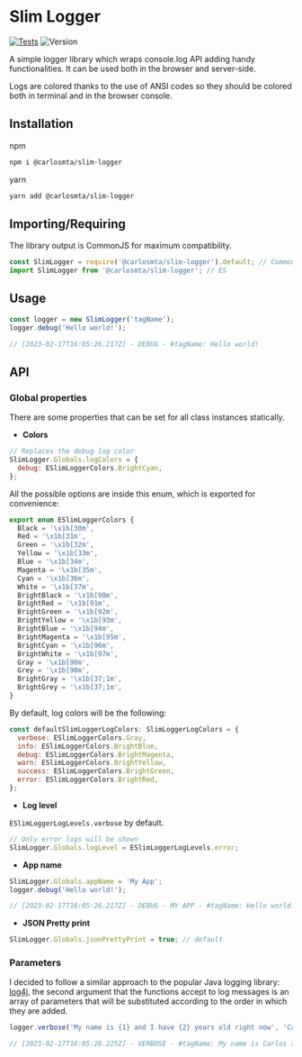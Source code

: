 # Slim Logger

[![Tests](https://github.com/carlos-molero/slim-logger/actions/workflows/test.yml/badge.svg)](https://github.com/carlos-molero/pure-js-mapper/actions/workflows/test.yml)
![Version](https://img.shields.io/badge/Version-1.0.4-blue)

A simple logger library which wraps console.log API adding handy functionalities. It can be used both in the browser and server-side.

Logs are colored thanks to the use of ANSI codes so they should be colored both in terminal and in the browser console.

## Installation

npm

```bash
npm i @carlosmta/slim-logger
```

yarn

```bash
yarn add @carlosmta/slim-logger
```

## Importing/Requiring

The library output is CommonJS for maximum compatibility.

```javascript
const SlimLogger = require('@carlosmta/slim-logger').default; // CommonJS
import SlimLogger from '@carlosmta/slim-logger'; // ES
```

## Usage

```javascript
const logger = new SlimLogger('tagName');
logger.debug('Hello world!');

// [2023-02-17T16:05:26.217Z] - DEBUG - #tagName: Hello world!
```

## API

### Global properties

There are some properties that can be set for all class instances statically.

- **Colors**

```javascript
// Replaces the debug log color
SlimLogger.Globals.logColors = {
  debug: ESlimLoggerColors.BrightCyan,
};
```

All the possible options are inside this enum, which is exported for convenience:

```javascript
export enum ESlimLoggerColors {
  Black = '\x1b[30m',
  Red = '\x1b[31m',
  Green = '\x1b[32m',
  Yellow = '\x1b[33m',
  Blue = '\x1b[34m',
  Magenta = '\x1b[35m',
  Cyan = '\x1b[36m',
  White = '\x1b[37m',
  BrightBlack = '\x1b[90m',
  BrightRed = '\x1b[91m',
  BrightGreen = '\x1b[92m',
  BrightYellow = '\x1b[93m',
  BrightBlue = '\x1b[94m',
  BrightMagenta = '\x1b[95m',
  BrightCyan = '\x1b[96m',
  BrightWhite = '\x1b[97m',
  Gray = '\x1b[90m',
  Grey = '\x1b[90m',
  BrightGray = '\x1b[37;1m',
  BrightGrey = '\x1b[37;1m',
}
```

By default, log colors will be the following:

```javascript
const defaultSlimLoggerLogColors: SlimLoggerLogColors = {
  verbose: ESlimLoggerColors.Gray,
  info: ESlimLoggerColors.BrightBlue,
  debug: ESlimLoggerColors.BrightMagenta,
  warn: ESlimLoggerColors.BrightYellow,
  success: ESlimLoggerColors.BrightGreen,
  error: ESlimLoggerColors.BrightRed,
};
```

- **Log level**

`ESlimLoggerLogLevels.verbose` by default.

```javascript
// Only error logs will be shown
SlimLogger.Globals.logLevel = ESlimLoggerLogLevels.error;
```

- **App name**

```javascript
SlimLogger.Globals.appName = 'My App';
logger.debug('Hello world!');

// [2023-02-17T16:05:26.217Z] - DEBUG - MY APP - #tagName: Hello world!
```

- **JSON Pretty print**

```javascript
SlimLogger.Globals.jsonPrettyPrint = true; // default
```

### Parameters

I decided to follow a similar approach to the popular Java logging library: [log4j](https://logging.apache.org/log4j/2.x/), the second argument that the functions accept to log messages is an array of parameters that will be substituted according to the order in which they are added.

```javascript
logger.verbose('My name is {1} and I have {2} years old right now', 'Carlos', 28);

// [2023-02-17T16:05:26.225Z] - VERBOSE - #tagName: My name is Carlos and I have 28 years old right now
```
